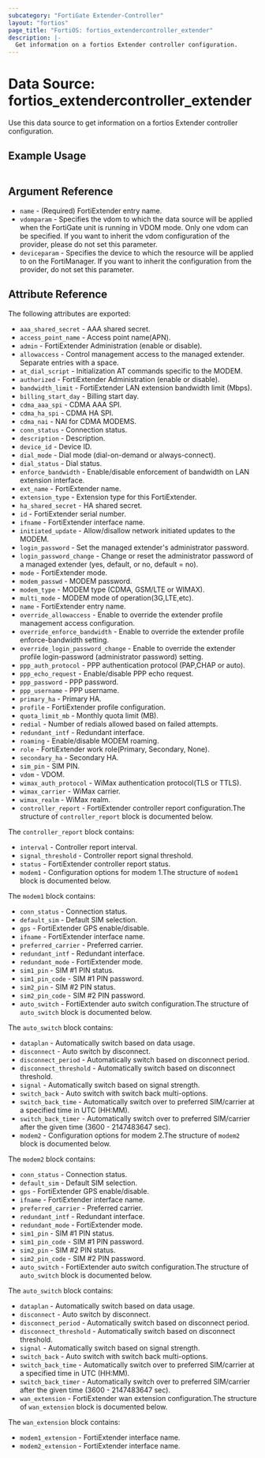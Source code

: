 ```yaml
---
subcategory: "FortiGate Extender-Controller"
layout: "fortios"
page_title: "FortiOS: fortios_extendercontroller_extender"
description: |-
  Get information on a fortios Extender controller configuration.
---
```


# Data Source: fortios_extendercontroller_extender
Use this data source to get information on a fortios Extender controller configuration.


## Example Usage

```hcl

```

## Argument Reference

* `name` - (Required) FortiExtender entry name.
* `vdomparam` - Specifies the vdom to which the data source will be applied when the FortiGate unit is running in VDOM mode. Only one vdom can be specified. If you want to inherit the vdom configuration of the provider, please do not set this parameter.
* `deviceparam` - Specifies the device to which the resource will be applied to on the FortiManager. If you want to inherit the configuration from the provider, do not set this parameter.

## Attribute Reference

The following attributes are exported:

* `aaa_shared_secret` - AAA shared secret.
* `access_point_name` - Access point name(APN).
* `admin` - FortiExtender Administration (enable or disable).
* `allowaccess` - Control management access to the managed extender. Separate entries with a space.
* `at_dial_script` - Initialization AT commands specific to the MODEM.
* `authorized` - FortiExtender Administration (enable or disable).
* `bandwidth_limit` - FortiExtender LAN extension bandwidth limit (Mbps).
* `billing_start_day` - Billing start day.
* `cdma_aaa_spi` - CDMA AAA SPI.
* `cdma_ha_spi` - CDMA HA SPI.
* `cdma_nai` - NAI for CDMA MODEMS.
* `conn_status` - Connection status.
* `description` - Description.
* `device_id` - Device ID.
* `dial_mode` - Dial mode (dial-on-demand or always-connect).
* `dial_status` - Dial status.
* `enforce_bandwidth` - Enable/disable enforcement of bandwidth on LAN extension interface.
* `ext_name` - FortiExtender name.
* `extension_type` - Extension type for this FortiExtender.
* `ha_shared_secret` - HA shared secret.
* `id` - FortiExtender serial number.
* `ifname` - FortiExtender interface name.
* `initiated_update` - Allow/disallow network initiated updates to the MODEM.
* `login_password` - Set the managed extender's administrator password.
* `login_password_change` - Change or reset the administrator password of a managed extender (yes, default, or no, default = no).
* `mode` - FortiExtender mode.
* `modem_passwd` - MODEM password.
* `modem_type` - MODEM type (CDMA, GSM/LTE or WIMAX).
* `multi_mode` - MODEM mode of operation(3G,LTE,etc).
* `name` - FortiExtender entry name.
* `override_allowaccess` - Enable to override the extender profile management access configuration.
* `override_enforce_bandwidth` - Enable to override the extender profile enforce-bandwidth setting.
* `override_login_password_change` - Enable to override the extender profile login-password (administrator password) setting.
* `ppp_auth_protocol` - PPP authentication protocol (PAP,CHAP or auto).
* `ppp_echo_request` - Enable/disable PPP echo request.
* `ppp_password` - PPP password.
* `ppp_username` - PPP username.
* `primary_ha` - Primary HA.
* `profile` - FortiExtender profile configuration.
* `quota_limit_mb` - Monthly quota limit (MB).
* `redial` - Number of redials allowed based on failed attempts.
* `redundant_intf` - Redundant interface.
* `roaming` - Enable/disable MODEM roaming.
* `role` - FortiExtender work role(Primary, Secondary, None).
* `secondary_ha` - Secondary HA.
* `sim_pin` - SIM PIN.
* `vdom` - VDOM.
* `wimax_auth_protocol` - WiMax authentication protocol(TLS or TTLS).
* `wimax_carrier` - WiMax carrier.
* `wimax_realm` - WiMax realm.
* `controller_report` - FortiExtender controller report configuration.The structure of `controller_report` block is documented below.

The `controller_report` block contains:

* `interval` - Controller report interval.
* `signal_threshold` - Controller report signal threshold.
* `status` - FortiExtender controller report status.
* `modem1` - Configuration options for modem 1.The structure of `modem1` block is documented below.

The `modem1` block contains:

* `conn_status` - Connection status.
* `default_sim` - Default SIM selection.
* `gps` - FortiExtender GPS enable/disable.
* `ifname` - FortiExtender interface name.
* `preferred_carrier` - Preferred carrier.
* `redundant_intf` - Redundant interface.
* `redundant_mode` - FortiExtender mode.
* `sim1_pin` - SIM #1 PIN status.
* `sim1_pin_code` - SIM #1 PIN password.
* `sim2_pin` - SIM #2 PIN status.
* `sim2_pin_code` - SIM #2 PIN password.
* `auto_switch` - FortiExtender auto switch configuration.The structure of `auto_switch` block is documented below.

The `auto_switch` block contains:

* `dataplan` - Automatically switch based on data usage.
* `disconnect` - Auto switch by disconnect.
* `disconnect_period` - Automatically switch based on disconnect period.
* `disconnect_threshold` - Automatically switch based on disconnect threshold.
* `signal` - Automatically switch based on signal strength.
* `switch_back` - Auto switch with switch back multi-options.
* `switch_back_time` - Automatically switch over to preferred SIM/carrier at a specified time in UTC (HH:MM).
* `switch_back_timer` - Automatically switch over to preferred SIM/carrier after the given time (3600 - 2147483647 sec).
* `modem2` - Configuration options for modem 2.The structure of `modem2` block is documented below.

The `modem2` block contains:

* `conn_status` - Connection status.
* `default_sim` - Default SIM selection.
* `gps` - FortiExtender GPS enable/disable.
* `ifname` - FortiExtender interface name.
* `preferred_carrier` - Preferred carrier.
* `redundant_intf` - Redundant interface.
* `redundant_mode` - FortiExtender mode.
* `sim1_pin` - SIM #1 PIN status.
* `sim1_pin_code` - SIM #1 PIN password.
* `sim2_pin` - SIM #2 PIN status.
* `sim2_pin_code` - SIM #2 PIN password.
* `auto_switch` - FortiExtender auto switch configuration.The structure of `auto_switch` block is documented below.

The `auto_switch` block contains:

* `dataplan` - Automatically switch based on data usage.
* `disconnect` - Auto switch by disconnect.
* `disconnect_period` - Automatically switch based on disconnect period.
* `disconnect_threshold` - Automatically switch based on disconnect threshold.
* `signal` - Automatically switch based on signal strength.
* `switch_back` - Auto switch with switch back multi-options.
* `switch_back_time` - Automatically switch over to preferred SIM/carrier at a specified time in UTC (HH:MM).
* `switch_back_timer` - Automatically switch over to preferred SIM/carrier after the given time (3600 - 2147483647 sec).
* `wan_extension` - FortiExtender wan extension configuration.The structure of `wan_extension` block is documented below.

The `wan_extension` block contains:

* `modem1_extension` - FortiExtender interface name.
* `modem2_extension` - FortiExtender interface name.
